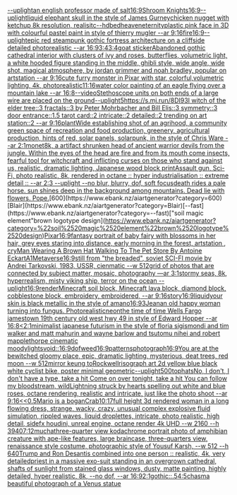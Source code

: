 [](https://www.ebank.nz/aiartgenerator?category=)[--uplight](https://www.ebank.nz/aiartgenerator?category=--uplight)[an english professor made of salt](https://www.ebank.nz/aiartgenerator?category=an%2520english%2520professor%2520made%2520of%2520salt)[16:9](https://www.ebank.nz/aiartgenerator?category=16%3A9)[Shroom Knights](https://www.ebank.nz/aiartgenerator?category=Shroom%2520Knights)[16:9](https://www.ebank.nz/aiartgenerator?category=16%3A9)[--uplight](https://www.ebank.nz/aiartgenerator?category=--uplight)[liquid elephant skull in the style of James Gurney](https://www.ebank.nz/aiartgenerator?category=liquid%2520elephant%2520skull%2520in%2520the%2520style%2520of%2520James%2520Gurney)[chicken nugget with ketchup 8k resolution, realisitc](https://www.ebank.nz/aiartgenerator?category=chicken%2520nugget%2520with%2520ketchup%25208k%2520resolution%2C%2520realisitc)[--hd](https://www.ebank.nz/aiartgenerator?category=--hd)[bed](https://www.ebank.nz/aiartgenerator?category=bed)[heaven](https://www.ebank.nz/aiartgenerator?category=heaven)[eternity](https://www.ebank.nz/aiartgenerator?category=eternity)[plastic pink face in 3D with colourful pastel paint in style of thierry mugler --ar 9:16](https://www.ebank.nz/aiartgenerator?category=plastic%2520pink%2520face%2520in%25203D%2520with%2520colourful%2520pastel%2520paint%2520in%2520style%2520of%2520thierry%2520mugler%2520--ar%25209%3A16)[fire](https://www.ebank.nz/aiartgenerator?category=fire)[16:9](https://www.ebank.nz/aiartgenerator?category=16%3A9)[--uplight](https://www.ebank.nz/aiartgenerator?category=--uplight)[epic red steampunk gothic fortress architecture on a cliffside detailed photorealistic --ar 16:9](https://www.ebank.nz/aiartgenerator?category=epic%2520red%2520steampunk%2520gothic%2520fortress%2520architecture%2520on%2520a%2520cliffside%2520detailed%2520photorealistic%2520--ar%252016%3A9)[3:4](https://www.ebank.nz/aiartgenerator?category=3%3A4)[3:4](https://www.ebank.nz/aiartgenerator?category=3%3A4)[goat sticker](https://www.ebank.nz/aiartgenerator?category=goat%2520sticker)[Abandoned gothic cathedral interior with clusters of ivy and roses, butterflies, volumetric light, a white hooded figure standing in the middle, ghibli style, wide angle, wide shot, magical atmosphere, by jordan grimmer and noah bradley, popular on artstation --ar 9:16](https://www.ebank.nz/aiartgenerator?category=Abandoned%2520gothic%2520cathedral%2520interior%2520with%2520clusters%2520of%2520ivy%2520and%2520roses%2C%2520butterflies%2C%2520volumetric%2520light%2C%2520a%2520white%2520hooded%2520figure%2520standing%2520in%2520the%2520middle%2C%2520ghibli%2520style%2C%2520wide%2520angle%2C%2520wide%2520shot%2C%2520magical%2520atmosphere%2C%2520by%2520jordan%2520grimmer%2520and%2520noah%2520bradley%2C%2520popular%2520on%2520artstation%2520--ar%25209%3A16)[cute furry monster in Pixar with star, colorful,volumetric lighting, 4k, photorealistic](https://www.ebank.nz/aiartgenerator?category=cute%2520furry%2520monster%2520in%2520Pixar%2520with%2520star%2C%2520colorful%2Cvolumetric%2520lighting%2C%25204k%2C%2520photorealistic)[11:16](https://www.ebank.nz/aiartgenerator?category=11%3A16)[water color painting of an eagle flying over a mountain lake --ar 16:8](https://www.ebank.nz/aiartgenerator?category=water%2520color%2520painting%2520of%2520an%2520eagle%2520flying%2520over%2520a%2520mountain%2520lake%2520--ar%252016%3A8)[--video](https://www.ebank.nz/aiartgenerator?category=--video)[Stethoscope units on both ends of a large wire are placed on the ground](https://www.ebank.nz/aiartgenerator?category=Stethoscope%2520units%2520on%2520both%2520ends%2520of%2520a%2520large%2520wire%2520are%2520placed%2520on%2520the%2520ground)[--uplight](https://www.ebank.nz/aiartgenerator?category=--uplight)[5](https://www.ebank.nz/aiartgenerator?category=5)[https://s.mj.run/8DI93I  witch of the elder tree::3 fractals::3 by Peter Mohrbacher and Bill Elis::3 symmetry::3 door entrance::1.5 tarot card::2 intricate::2 detailed::2 trending on art station::2 --ar 9:16](https://www.ebank.nz/aiartgenerator?category=https%3A//s.mj.run/8DI93I%2520%2520witch%2520of%2520the%2520elder%2520tree%3A%3A3%2520fractals%3A%3A3%2520by%2520Peter%2520Mohrbacher%2520and%2520Bill%2520Elis%3A%3A3%2520symmetry%3A%3A3%2520door%2520entrance%3A%3A1.5%2520tarot%2520card%3A%3A2%2520intricate%3A%3A2%2520detailed%3A%3A2%2520trending%2520on%2520art%2520station%3A%3A2%2520--ar%25209%3A16)[plant](https://www.ebank.nz/aiartgenerator?category=plant)[Wide establishing shot of an agrihood, a community green space of recreation and food production, greenery, agricultural production, hints of red, solar panels, solarpunk, in the style of Chris Ware --ar 2:1](https://www.ebank.nz/aiartgenerator?category=Wide%2520establishing%2520shot%2520of%2520an%2520agrihood%2C%2520a%2520community%2520green%2520space%2520of%2520recreation%2520and%2520food%2520production%2C%2520greenery%2C%2520agricultural%2520production%2C%2520hints%2520of%2520red%2C%2520solar%2520panels%2C%2520solarpunk%2C%2520in%2520the%2520style%2520of%2520Chris%2520Ware%2520--ar%25202%3A1)[monet](https://www.ebank.nz/aiartgenerator?category=monet)[8k, a artifact shrunken head of ancient warrior devils from the jungle. Within the eyes of the head are fire and from its mouth come insects, fearful tool for witchcraft and inflicting curses on those who stand against us, realistic, dramatic lighting, Japanese wood block print](https://www.ebank.nz/aiartgenerator?category=8k%2C%2520a%2520artifact%2520shrunken%2520head%2520of%2520ancient%2520warrior%2520devils%2520from%2520the%2520jungle.%2520Within%2520the%2520eyes%2520of%2520the%2520head%2520are%2520fire%2520and%2520from%2520its%2520mouth%2520come%2520insects%2C%2520fearful%2520tool%2520for%2520witchcraft%2520and%2520inflicting%2520curses%2520on%2520those%2520who%2520stand%2520against%2520us%2C%2520realistic%2C%2520dramatic%2520lighting%2C%2520Japanese%2520wood%2520block%2520print)[Assault gun, Sci-Fi, photo realistic, 8k, rendered in octane :: hyper industrialisation :: extreme detail :: --ar 2:3 --uplight --no blur, blurry, dof, soft focus](https://www.ebank.nz/aiartgenerator?category=Assault%2520gun%2C%2520Sci-Fi%2C%2520photo%2520realistic%2C%25208k%2C%2520rendered%2520in%2520octane%2520%3A%3A%2520hyper%2520industrialisation%2520%3A%3A%2520extreme%2520detail%2520%3A%3A%2520--ar%25202%3A3%2520--uplight%2520--no%2520blur%2C%2520blurry%2C%2520dof%2C%2520soft%2520focus)[death rides a pale horse. sun shines deep in the background among mountains. Dead lie with flowers. Pope.](https://www.ebank.nz/aiartgenerator?category=death%2520rides%2520a%2520pale%2520horse.%2520sun%2520shines%2520deep%2520in%2520the%2520background%2520among%2520mountains.%2520Dead%2520lie%2520with%2520flowers.%2520Pope.)[600](https://www.ebank.nz/aiartgenerator?category=600)[Blair](https://www.ebank.nz/aiartgenerator?category=Blair)[--fast](https://www.ebank.nz/aiartgenerator?category=--fast)["soil magic element"brown logotype design](https://www.ebank.nz/aiartgenerator?category=%22soil%2520magic%2520element%22brown%2520logotype%2520design)[Pixar](https://www.ebank.nz/aiartgenerator?category=Pixar)[16:9](https://www.ebank.nz/aiartgenerator?category=16%3A9)[fantasy portrait of baby fairy with blossoms in her hair, grey eyes staring into distance, early morning in the forest, artstation , cry](https://www.ebank.nz/aiartgenerator?category=fantasy%2520portrait%2520of%2520baby%2520fairy%2520with%2520blossoms%2520in%2520her%2520hair%2C%2520grey%2520eyes%2520staring%2520into%2520distance%2C%2520early%2520morning%2520in%2520the%2520forest%2C%2520artstation%2520%2C%2520cry)[Man Wearing A Brown Hat Walking To The Pet Store By Antoine EckartA](https://www.ebank.nz/aiartgenerator?category=Man%2520Wearing%2520A%2520Brown%2520Hat%2520Walking%2520To%2520The%2520Pet%2520Store%2520By%2520Antoine%2520EckartA)[1](https://www.ebank.nz/aiartgenerator?category=1)[Metaverse](https://www.ebank.nz/aiartgenerator?category=Metaverse)[16:9](https://www.ebank.nz/aiartgenerator?category=16%3A9)[still from "the breaded", soviet SCI-FI movie by Andrei Tarkovski, 1983, USSR, cienmatic --w 512](https://www.ebank.nz/aiartgenerator?category=still%2520from%2520%22the%2520breaded%22%2C%2520soviet%2520SCI-FI%2520movie%2520by%2520Andrei%2520Tarkovski%2C%25201983%2C%2520USSR%2C%2520cienmatic%2520--w%2520512)[grid of photos that are connected by subject matter, mosaic, photography  —ar 3:1](https://www.ebank.nz/aiartgenerator?category=grid%2520of%2520photos%2520that%2520are%2520connected%2520by%2520subject%2520matter%2C%2520mosaic%2C%2520photography%2520%2520%E2%80%94ar%25203%3A1)[stormy seas, 8k, hyperrealism, misty viking ship, terror on the ocean --uplight](https://www.ebank.nz/aiartgenerator?category=stormy%2520seas%2C%25208k%2C%2520hyperrealism%2C%2520misty%2520viking%2520ship%2C%2520terror%2520on%2520the%2520ocean%2520--uplight)[16:9](https://www.ebank.nz/aiartgenerator?category=16%3A9)[render](https://www.ebank.nz/aiartgenerator?category=render)[Minecraft soil block, Minecraft lava block, diamond block, cobblestone block, embroidery, embroidered, --ar 9:16](https://www.ebank.nz/aiartgenerator?category=Minecraft%2520soil%2520block%2C%2520Minecraft%2520lava%2520block%2C%2520diamond%2520block%2C%2520cobblestone%2520block%2C%2520embroidery%2C%2520embroidered%2C%2520--ar%25209%3A16)[story](https://www.ebank.nz/aiartgenerator?category=story)[16:9](https://www.ebank.nz/aiartgenerator?category=16%3A9)[liquid](https://www.ebank.nz/aiartgenerator?category=liquid)[your skin is black metallic in the style of amano](https://www.ebank.nz/aiartgenerator?category=your%2520skin%2520is%2520black%2520metallic%2520in%2520the%2520style%2520of%2520amano)[16:9](https://www.ebank.nz/aiartgenerator?category=16%3A9)[3](https://www.ebank.nz/aiartgenerator?category=3)[Jean](https://www.ebank.nz/aiartgenerator?category=Jean)[an old happy woman turning into fungus. Photorealistic](https://www.ebank.nz/aiartgenerator?category=an%2520old%2520happy%2520woman%2520turning%2520into%2520fungus.%2520Photorealistic)[](https://www.ebank.nz/aiartgenerator?category=)[neon](https://www.ebank.nz/aiartgenerator?category=neon)[the time of time Wells Fargo jamestown 19th century old west hwy 49 in style of Edward Hopper --ar 16:8](https://www.ebank.nz/aiartgenerator?category=the%2520time%2520of%2520time%2520Wells%2520Fargo%2520jamestown%252019th%2520century%2520old%2520west%2520hwy%252049%2520in%2520style%2520of%2520Edward%2520Hopper%2520--ar%252016%3A8)[<2:1](https://www.ebank.nz/aiartgenerator?category=%3C2%3A1)[minimalist japanese futurism  in the style of floria sigismondi and tim walker and matt mahurin and wayne barlow and tsutomu nihei and robert mapplethorpe cinematic moody](https://www.ebank.nz/aiartgenerator?category=minimalist%2520japanese%2520futurism%2520%2520in%2520the%2520style%2520of%2520floria%2520sigismondi%2520and%2520tim%2520walker%2520and%2520matt%2520mahurin%2520and%2520wayne%2520barlow%2520and%2520tsutomu%2520nihei%2520and%2520robert%2520mapplethorpe%2520cinematic%2520moody)[lights](https://www.ebank.nz/aiartgenerator?category=lights)[void::](https://www.ebank.nz/aiartgenerator?category=void%3A%3A)[16:9](https://www.ebank.nz/aiartgenerator?category=16%3A9)[dof](https://www.ebank.nz/aiartgenerator?category=dof)[weed](https://www.ebank.nz/aiartgenerator?category=weed)[16:9](https://www.ebank.nz/aiartgenerator?category=16%3A9)[patterns](https://www.ebank.nz/aiartgenerator?category=patterns)[photograph](https://www.ebank.nz/aiartgenerator?category=photograph)[16:9](https://www.ebank.nz/aiartgenerator?category=16%3A9)[You are at the bewitched gloomy place, epic, dramatic lighting, mysterious, deat trees, red moon --w 512](https://www.ebank.nz/aiartgenerator?category=You%2520are%2520at%2520the%2520bewitched%2520gloomy%2520place%2C%2520epic%2C%2520dramatic%2520lighting%2C%2520mysterious%2C%2520deat%2520trees%2C%2520red%2520moon%2520--w%2520512)[mirror keung to](https://www.ebank.nz/aiartgenerator?category=mirror%2520keung%2520to)[Rockwell](https://www.ebank.nz/aiartgenerator?category=Rockwell)[risograph art 2d yellow blue black white cyclist bike, poster minimal geometric](https://www.ebank.nz/aiartgenerator?category=risograph%2520art%25202d%2520yellow%2520blue%2520black%2520white%2520cyclist%2520bike%2C%2520poster%2520minimal%2520geometric)[--uplight](https://www.ebank.nz/aiartgenerator?category=--uplight)[500](https://www.ebank.nz/aiartgenerator?category=500)[tophats](https://www.ebank.nz/aiartgenerator?category=tophats)[No, I don't, I don't have a type, take a hit Come on over tonight, take a hit You can follow my bloodstream, wild](https://www.ebank.nz/aiartgenerator?category=No%2C%2520I%2520don%27t%2C%2520I%2520don%27t%2520have%2520a%2520type%2C%2520take%2520a%2520hit%2520Come%2520on%2520over%2520tonight%2C%2520take%2520a%2520hit%2520You%2520can%2520follow%2520my%2520bloodstream%2C%2520wild)[Lightning struck by hearts spelling out white and blue roses, octane rendering, realistic and intricate, just like the photo shoot --ar 9:16](https://www.ebank.nz/aiartgenerator?category=Lightning%2520struck%2520by%2520hearts%2520spelling%2520out%2520white%2520and%2520blue%2520roses%2C%2520octane%2520rendering%2C%2520realistic%2520and%2520intricate%2C%2520just%2520like%2520the%2520photo%2520shoot%2520--ar%25209%3A16)[<<0.5](https://www.ebank.nz/aiartgenerator?category=%3C%3C0.5)[Mario is a bogan](https://www.ebank.nz/aiartgenerator?category=Mario%2520is%2520a%2520bogan)[Crab](https://www.ebank.nz/aiartgenerator?category=Crab)[10:17](https://www.ebank.nz/aiartgenerator?category=10%3A17)[](https://www.ebank.nz/aiartgenerator?category=)[full height 3d rendered woman in a long flowing dress,  strange, wacky, crazy, unusual complex explosive fluid simulation, rippled waves, liquid droplettes, intricate, photo realistic, high detail, sidefx houdini, unreal engine, octane render 4k UHD --w 2160 --h 3940](https://www.ebank.nz/aiartgenerator?category=full%2520height%25203d%2520rendered%2520woman%2520in%2520a%2520long%2520flowing%2520dress%2C%2520%2520strange%2C%2520wacky%2C%2520crazy%2C%2520unusual%2520complex%2520explosive%2520fluid%2520simulation%2C%2520rippled%2520waves%2C%2520liquid%2520droplettes%2C%2520intricate%2C%2520photo%2520realistic%2C%2520high%2520detail%2C%2520sidefx%2520houdini%2C%2520unreal%2520engine%2C%2520octane%2520render%25204k%2520UHD%2520--w%25202160%2520--h%25203940)[7:12](https://www.ebank.nz/aiartgenerator?category=7%3A12)[mucha](https://www.ebank.nz/aiartgenerator?category=mucha)[three-quarter view kodachrome portrait photo of amphibian creature with ape-like features, large braincase, three-quarters view, renaissance style costume, photographic style of Yousuf Karsh, --w 512 --h 640](https://www.ebank.nz/aiartgenerator?category=three-quarter%2520view%2520kodachrome%2520portrait%2520photo%2520of%2520amphibian%2520creature%2520with%2520ape-like%2520features%2C%2520large%2520braincase%2C%2520three-quarters%2520view%2C%2520renaissance%2520style%2520costume%2C%2520photographic%2520style%2520of%2520Yousuf%2520Karsh%2C%2520--w%2520512%2520--h%2520640)[Trump and Ron Desantis combined into one person :: realistic, 4k, very detailed](https://www.ebank.nz/aiartgenerator?category=Trump%2520and%2520Ron%2520Desantis%2520combined%2520into%2520one%2520person%2520%3A%3A%2520realistic%2C%25204k%2C%2520very%2520detailed)[priest in a massive exo-suit standing in an overgrown cathedral, shafts of sunlight from stained glass windows, dusty, matte painting, highly detailed, hyper realistic, 8k, --no dof, --ar 16:9](https://www.ebank.nz/aiartgenerator?category=priest%2520in%2520a%2520massive%2520exo-suit%2520standing%2520in%2520an%2520overgrown%2520cathedral%2C%2520shafts%2520of%2520sunlight%2520from%2520stained%2520glass%2520windows%2C%2520dusty%2C%2520matte%2520painting%2C%2520highly%2520detailed%2C%2520hyper%2520realistic%2C%25208k%2C%2520--no%2520dof%2C%2520--ar%252016%3A9)[2:1](https://www.ebank.nz/aiartgenerator?category=2%3A1)[gothic::.5](https://www.ebank.nz/aiartgenerator?category=gothic%3A%3A.5)[4:5](https://www.ebank.nz/aiartgenerator?category=4%3A5)[chasm](https://www.ebank.nz/aiartgenerator?category=chasm)[a beautiful photograph of a Venus statue](https://www.ebank.nz/aiartgenerator?category=a%2520beautiful%2520photograph%2520of%2520a%2520Venus%2520statue)